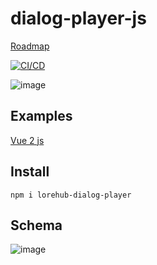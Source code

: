 # dialog-player-js

[Roadmap](https://github.com/lore-hub-app/dialog-player-js/projects/1)

[![CI/CD](https://github.com/lore-hub-app/dialogue-player-js/actions/workflows/cicd.yml/badge.svg)](https://github.com/lore-hub-app/dialogue-player-js/actions/workflows/cicd.yml)

![image](https://user-images.githubusercontent.com/6351780/117262218-df56a880-ae05-11eb-9f16-d59c0fc1f777.png)


## Examples
[Vue 2 js](https://github.com/lore-hub-app/dialog-player-js/tree/main/examples/vue-2-js)


## Install
`npm i lorehub-dialog-player`


## Schema
![image](https://user-images.githubusercontent.com/6351780/117565376-b16f9f00-b065-11eb-9ee1-9c68b6a491b7.png)
